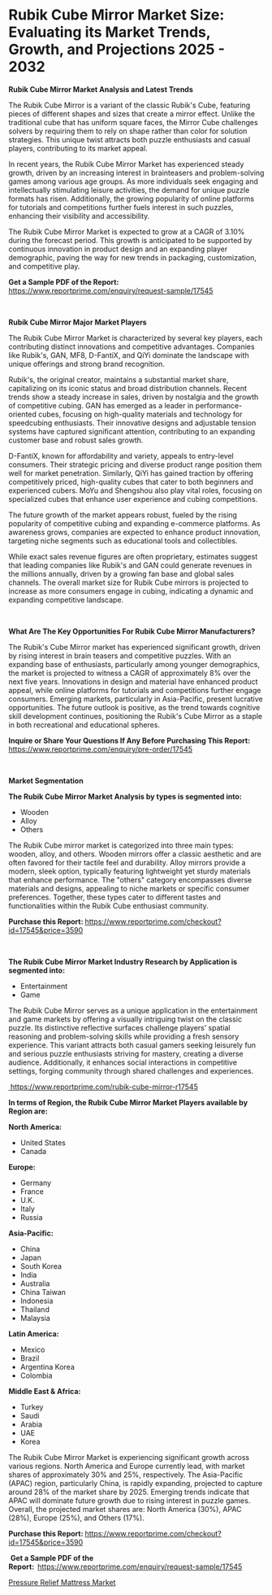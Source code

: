 <p><h1>Rubik Cube Mirror Market Size: Evaluating its Market Trends, Growth, and Projections 2025 - 2032</h1></p><p><strong>Rubik Cube Mirror Market Analysis and Latest Trends</strong></p>
<p><p>The Rubik Cube Mirror is a variant of the classic Rubik's Cube, featuring pieces of different shapes and sizes that create a mirror effect. Unlike the traditional cube that has uniform square faces, the Mirror Cube challenges solvers by requiring them to rely on shape rather than color for solution strategies. This unique twist attracts both puzzle enthusiasts and casual players, contributing to its market appeal.</p><p>In recent years, the Rubik Cube Mirror Market has experienced steady growth, driven by an increasing interest in brainteasers and problem-solving games among various age groups. As more individuals seek engaging and intellectually stimulating leisure activities, the demand for unique puzzle formats has risen. Additionally, the growing popularity of online platforms for tutorials and competitions further fuels interest in such puzzles, enhancing their visibility and accessibility.</p><p>The Rubik Cube Mirror Market is expected to grow at a CAGR of 3.10% during the forecast period. This growth is anticipated to be supported by continuous innovation in product design and an expanding player demographic, paving the way for new trends in packaging, customization, and competitive play.</p></p>
<p><strong>Get a Sample PDF of the Report:&nbsp;</strong> <a href="https://www.reportprime.com/enquiry/request-sample/17545?utm_campaign=3275&utm_medium=2&utm_source=Github&utm_content=ia&utm_term=18032025&utm_id=rubik-cube-mirror">https://www.reportprime.com/enquiry/request-sample/17545</a></p>
<p>&nbsp;</p>
<p><strong>Rubik Cube Mirror Major Market Players</strong></p>
<p><p>The Rubik Cube Mirror Market is characterized by several key players, each contributing distinct innovations and competitive advantages. Companies like Rubik's, GAN, MF8, D-FantiX, and QiYi dominate the landscape with unique offerings and strong brand recognition.</p><p>Rubik's, the original creator, maintains a substantial market share, capitalizing on its iconic status and broad distribution channels. Recent trends show a steady increase in sales, driven by nostalgia and the growth of competitive cubing. GAN has emerged as a leader in performance-oriented cubes, focusing on high-quality materials and technology for speedcubing enthusiasts. Their innovative designs and adjustable tension systems have captured significant attention, contributing to an expanding customer base and robust sales growth.</p><p>D-FantiX, known for affordability and variety, appeals to entry-level consumers. Their strategic pricing and diverse product range position them well for market penetration. Similarly, QiYi has gained traction by offering competitively priced, high-quality cubes that cater to both beginners and experienced cubers. MoYu and Shengshou also play vital roles, focusing on specialized cubes that enhance user experience and cubing competitions.</p><p>The future growth of the market appears robust, fueled by the rising popularity of competitive cubing and expanding e-commerce platforms. As awareness grows, companies are expected to enhance product innovation, targeting niche segments such as educational tools and collectibles.</p><p>While exact sales revenue figures are often proprietary, estimates suggest that leading companies like Rubik's and GAN could generate revenues in the millions annually, driven by a growing fan base and global sales channels. The overall market size for Rubik Cube mirrors is projected to increase as more consumers engage in cubing, indicating a dynamic and expanding competitive landscape.</p></p>
<p>&nbsp;</p>
<p><strong>What Are The Key Opportunities For Rubik Cube Mirror Manufacturers?</strong></p>
<p><p>The Rubik's Cube Mirror market has experienced significant growth, driven by rising interest in brain teasers and competitive puzzles. With an expanding base of enthusiasts, particularly among younger demographics, the market is projected to witness a CAGR of approximately 8% over the next five years. Innovations in design and material have enhanced product appeal, while online platforms for tutorials and competitions further engage consumers. Emerging markets, particularly in Asia-Pacific, present lucrative opportunities. The future outlook is positive, as the trend towards cognitive skill development continues, positioning the Rubik's Cube Mirror as a staple in both recreational and educational spheres.</p></p>
<p><strong>Inquire or Share Your Questions If Any Before Purchasing This Report:</strong> <a href="https://www.reportprime.com/enquiry/pre-order/17545?utm_campaign=3275&utm_medium=2&utm_source=Github&utm_content=ia&utm_term=18032025&utm_id=rubik-cube-mirror">https://www.reportprime.com/enquiry/pre-order/17545</a></p>
<p>&nbsp;</p>
<p><strong>Market Segmentation</strong></p>
<p><strong>The Rubik Cube Mirror Market Analysis by types is segmented into:</strong></p>
<p><ul><li>Wooden</li><li>Alloy</li><li>Others</li></ul></p>
<p><p>The Rubik Cube mirror market is categorized into three main types: wooden, alloy, and others. Wooden mirrors offer a classic aesthetic and are often favored for their tactile feel and durability. Alloy mirrors provide a modern, sleek option, typically featuring lightweight yet sturdy materials that enhance performance. The "others" category encompasses diverse materials and designs, appealing to niche markets or specific consumer preferences. Together, these types cater to different tastes and functionalities within the Rubik Cube enthusiast community.</p></p>
<p><strong>Purchase this Report:&nbsp;</strong><a href="https://www.reportprime.com/checkout?id=17545&price=3590&utm_campaign=3275&utm_medium=2&utm_source=Github&utm_content=ia&utm_term=18032025&utm_id=rubik-cube-mirror">https://www.reportprime.com/checkout?id=17545&price=3590</a></p>
<p>&nbsp;</p>
<p><strong>The Rubik Cube Mirror Market Industry Research by Application is segmented into:</strong></p>
<p><ul><li>Entertainment</li><li>Game</li></ul></p>
<p><p>The Rubik Cube Mirror serves as a unique application in the entertainment and game markets by offering a visually intriguing twist on the classic puzzle. Its distinctive reflective surfaces challenge players’ spatial reasoning and problem-solving skills while providing a fresh sensory experience. This variant attracts both casual gamers seeking leisurely fun and serious puzzle enthusiasts striving for mastery, creating a diverse audience. Additionally, it enhances social interactions in competitive settings, forging community through shared challenges and experiences.</p></p>
<p><a href="https://www.reportprime.com/rubik-cube-mirror-r17545?utm_campaign=3275&utm_medium=2&utm_source=Github&utm_content=ia&utm_term=18032025&utm_id=rubik-cube-mirror">&nbsp;https://www.reportprime.com/rubik-cube-mirror-r17545</a></p>
<p><strong>In terms of Region, the Rubik Cube Mirror Market Players available by Region are:</strong></p>
<p>
    <p> <strong> North America: </strong>
        <ul>
            <li>United States</li>
            <li>Canada</li>
        </ul>
        </p> 
    <p> <strong> Europe: </strong>
        <ul>
            <li>Germany</li>
            <li>France</li>
            <li>U.K.</li>
            <li>Italy</li>
            <li>Russia</li>
        </ul>
        </p> 
    <p> <strong> Asia-Pacific: </strong>
        <ul>
            <li>China</li>
            <li>Japan</li>
            <li>South Korea</li>
            <li>India</li>
            <li>Australia</li>
            <li>China Taiwan</li>
            <li>Indonesia</li>
            <li>Thailand</li>
            <li>Malaysia</li>
        </ul>
        </p> 
    <p> <strong> Latin America: </strong>
        <ul>
            <li>Mexico</li>
            <li>Brazil</li>
            <li>Argentina Korea</li>
            <li>Colombia</li>
        </ul>
        </p> 
    <p> <strong> Middle East & Africa: </strong>
        <ul>
            <li>Turkey</li>
            <li>Saudi</li>
            <li>Arabia</li>
            <li>UAE</li>
            <li>Korea</li>
        </ul>
    </p>
    </p>
<p><p>The Rubik Cube Mirror Market is experiencing significant growth across various regions. North America and Europe currently lead, with market shares of approximately 30% and 25%, respectively. The Asia-Pacific (APAC) region, particularly China, is rapidly expanding, projected to capture around 28% of the market share by 2025. Emerging trends indicate that APAC will dominate future growth due to rising interest in puzzle games. Overall, the projected market shares are: North America (30%), APAC (28%), Europe (25%), and Others (17%).</p></p>
<p><strong>Purchase this Report: </strong><a href="https://www.reportprime.com/checkout?id=17545&price=3590&utm_campaign=3275&utm_medium=2&utm_source=Github&utm_content=ia&utm_term=18032025&utm_id=rubik-cube-mirror">https://www.reportprime.com/checkout?id=17545&price=3590</a></p>
<p>&nbsp;<strong>Get a Sample PDF of the Report:&nbsp;&nbsp;</strong><a href="https://www.reportprime.com/enquiry/request-sample/17545?utm_campaign=3275&utm_medium=2&utm_source=Github&utm_content=ia&utm_term=18032025&utm_id=rubik-cube-mirror">https://www.reportprime.com/enquiry/request-sample/17545</a></p>
<p><strong></strong></p>
<p><p><a href="https://github.com/nacrehuipie/Market-Research-Report-List-1/blob/main/pressure-relief-mattress-market.md?utm_campaign=3275&utm_medium=2&utm_source=Github&utm_content=ia&utm_term=18032025&utm_id=rubik-cube-mirror">Pressure Relief Mattress Market</a></p></p>